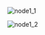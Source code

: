 
![node1_1](https://github.com/user-attachments/assets/241bdc27-c33a-492e-b8ae-02f26d7283c8)

![node1_2](https://github.com/user-attachments/assets/65142191-e479-4d90-bfb6-e4585dc967c8)
